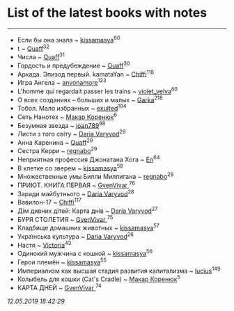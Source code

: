 # List of the latest books with notes
---

* Если бы она знала ~ [kissamasya](users/684/68439978-vkontakte)<sup>60</sup>
* t ~ [Quaff](users/122/12267158-vkontakte)<sup>32</sup>
* Числа ~ [Quaff](users/122/12267158-vkontakte)<sup>31</sup>
* Гордость и предубеждение ~ [Quaff](users/122/12267158-vkontakte)<sup>30</sup>
* Аркада. Эпизод первый. kamataYan ~ [Chiffi](users/105/105831994080785626680-google)<sup>118</sup>
* Игра Ангела ~ [anvonamore](users/595/5957175-vkontakte)<sup>123</sup>
* L'homme qui regardait passer les trains ~ [violet_velva](users/116/116961712580551399099-google)<sup>60</sup>
* О всех созданиях – больших и малых ~ [Garka](users/115/115753719718250012620-google)<sup>218</sup>
* Тобол. Мало избранных ~ [exulted](users/100/100599204551896265722-google)<sup>104</sup>
* Сеть Нанотех ~ [Макар Коренюк](users/126/126368737-vkontakte)<sup>6</sup>
* Безумная звезда ~ [joan789](users/240/2401650-vkontakte)<sup>98</sup>
* Листи з того світу ~ [Daria Varyvod](users/829/829893410524253-facebook)<sup>29</sup>
* Анна Каренина ~ [Quaff](users/122/12267158-vkontakte)<sup>29</sup>
* Сестра Керри ~ [regnabo](users/870/870059322-yandex)<sup>29</sup>
* Неприятная профессия Джонатана Хога ~ [En](users/333/333646551-vkontakte)<sup>64</sup>
* В клетке со зверем ~ [kissamasya](users/684/68439978-vkontakte)<sup>58</sup>
* Множественные умы Билли Миллигана ~ [regnabo](users/870/870059322-yandex)<sup>28</sup>
* ПРИЮТ. КНИГА ПЕРВАЯ ~ [GvenVivar ](users/158/158266434925901-facebook)<sup>76</sup>
* Заради майбутнього ~ [Daria Varyvod](users/829/829893410524253-facebook)<sup>28</sup>
* Вавилон-17 ~ [Chiffi](users/105/105831994080785626680-google)<sup>117</sup>
* Дім дивних дітей: Карта днів ~ [Daria Varyvod](users/829/829893410524253-facebook)<sup>27</sup>
* БУРЯ СТОЛЕТИЯ ~ [GvenVivar ](users/158/158266434925901-facebook)<sup>75</sup>
* Кладбище домашних животных ~ [kissamasya](users/684/68439978-vkontakte)<sup>57</sup>
* Українська культура ~ [Daria Varyvod](users/829/829893410524253-facebook)<sup>26</sup>
* Настя ~ [Victoria](users/113/113794223924688167852-google)<sup>43</sup>
* Одинокий мужчина с кошкой ~ [kissamasya](users/684/68439978-vkontakte)<sup>56</sup>
* Герои племён ~ [kissamasya](users/684/68439978-vkontakte)<sup>55</sup>
* Империализм как высшая стадия развития капитализма ~ [lucius](users/838/83820536-yandex)<sup>149</sup>
* Колыбель для кошки (Cat's Cradle) ~ [Макар Коренюк](users/126/126368737-vkontakte)<sup>5</sup>
* КАРТА ДНЕЙ ~ [GvenVivar ](users/158/158266434925901-facebook)<sup>74</sup>


_12.05.2019 18:42:29_
